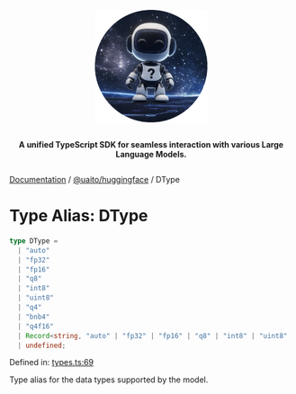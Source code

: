 <div style="display:flex; flex-direction:column; align-items:center;">
<p align="center">
  <img src="../UAITO.png" alt="UAITO Logo" width="200"/>
</p>

<p align="center">
  <strong>A unified TypeScript SDK for seamless interaction with various Large Language Models.</strong>
</p>
</div>

[Documentation](README.md) / [@uaito/huggingface](@uaito.huggingface.md) / DType

# Type Alias: DType

```ts
type DType = 
  | "auto"
  | "fp32"
  | "fp16"
  | "q8"
  | "int8"
  | "uint8"
  | "q4"
  | "bnb4"
  | "q4f16"
  | Record<string, "auto" | "fp32" | "fp16" | "q8" | "int8" | "uint8" | "q4" | "bnb4" | "q4f16">
  | undefined;
```

Defined in: [types.ts:69](https://github.com/elribonazo/uaito/blob/1a6f6faf1528125623c7d775cf6caa06e2c7ffe4/packages/huggingFace/src/types.ts#L69)

Type alias for the data types supported by the model.
